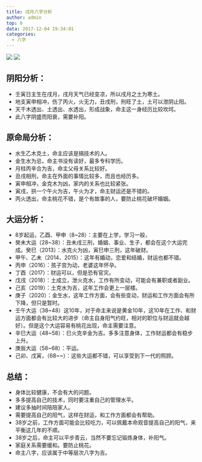 ```yaml
---
title: 戌月八字分析
author: admin
top: 0
data: 2017-12-04 19:34:01
categories: 
  - 八字
---
```

![](http://fs-image.pull.net.cn/17-12-3/42819586.jpg!800)
![](http://fs-image.pull.net.cn/17-12-3/38788109.jpg!800)

阴阳分析：
--------
- 壬寅日主生在戌月，戌月天气已经变凉，所以戌月之土为寒土。
- 地支寅申相冲，伤了丙火，火无力，丑戌刑，刑旺了土，土可以泄阴止阳。
- 天干木透出、土透出、水透出，形成战象，命主这一身经历比较坎坷。
- 此八字阴盛而阳衰，需要补阳。

原命局分析：
--------
- 水生乙木克土，命主应该是搞技术的人。
- 金生水为忌，命主书没有读好，最多专科学历。
- 月柱丙辛合为吉，命主父母关系比较好。
- 丑戌相刑，命主在外面的事情比较多，而且也经历多。
- 寅申相冲，金克木为凶，家内的关系也比较紧张。
- 寅戌，拱一个午火为吉，午火为才，命主财运还是不错的。
- 丙火透出，命主桃花不错，是个有故事的人，要防止桃花破坏婚姻。

大运分析：
--------
 - 8岁起运，乙酉、甲申（8~28）：主要在上学，学习一般，
 - 癸未大运（28~38）：丑未戌三刑，婚姻、事业、生子，都会在这个大运完成。癸巳（2013）：水克火为凶，寅巳申三刑，这年破财。
 - 甲午、乙未（2014、2015）：这年有婚动，恋爱和结婚，财运也都不错。
 - 丙申（2016）：孩子宫为动，老婆这年怀孕。
 - 丁酉（2017）：财运可以，但是恐有官灾。
 - 戊戌（2018）：土成立，泄火克水，工作有所变动，可能会有兼职或者副业。
 - 己亥（2019）：土克水为吉，这年工作会更上一层楼。
 - 庚子（2020）：金生水，这年工作方面，会有些变动，财运和工作方面会有所下降，但只是暂时。
 - 壬午大运（38~48）这10年，对于命主来说是黄金10年，这10年在工作、和财运方面都会有比较大的进步（命主自身阳气约旺，相对的职位与财运就会越好）。但是这个大运容易有桃花出现，命主需要注意。
 - 辛巳大运（48~58）：巳火克辛金为吉。多多注意身体，工作财运都会有稳步上升。
 - 庚辰大运（58~68）：平运。
 - 己卯、戊寅，（68~~）：这些大运都不错，可以享受到下一代的照顾。


总结：
--------
- 身体比较健康，不会有大的问题。
- 多多提高自己的技术，同时要注重自己的管理水平。
- 建议多抽时间陪陪家人。
- 需要提高自己的阳气，这样在财运，和工作方面都会有帮助。
- 38岁之前，工作方面可能会比较吃力，可以佩戴本命观音提高自己的阳气，来平衡这几年的不顺。
- 38岁之后，命主可以平步青云，当然不要忘记锻炼身体，补阳气。
- 家庭关系需要缓和。要防止桃花。
- 命主八字，应该属于中等层次八字为吉。
